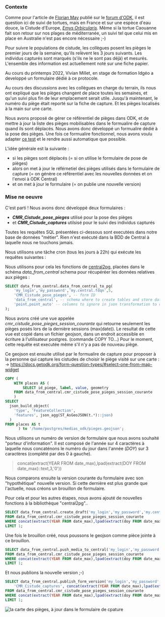 ### Contexte

Comme pour l'article de [Florian May](https://forum.getodk.org/u/florian_may/summary) publié sur le [forum d'ODK](https://forum.getodk.org/t/turtle-monitoring-in-western-australia/37565), il est question ici de suivi de tortues, 
mais en France et sur une espèce d'eau douce, la Cistude d'Europe, [_Emys Orbicularis_](https://inpn.mnhn.fr/espece/cd_nom/77381/tab/fiche).
Même si la tortue Caouanne fait son retour sur nos plages de méditerranée, un suivi tel que celui mis en place en Australie n'est pas encore nécessaire ;-)

Pour suivre le populations de cistude, les collègues posent les pièges le premier jours de la semaine, qu'ils relèvent les 3 jours suivants.
Les individus capturés sont marqués (s'ils ne le sont pas déjà) et mesurés. L'ensemble des information est actuellement noté sur une fiche papier.

Au cours du printemps 2022, Vivian Millet, en stage de formation Idgéo a developpé un formulaire dédié à ce protocole.

Au cours des discussions avec les collègues en charge du terrain, ils nous ont expliqué que les pièges changent de place toutes les semaines, et qu'un suivi plus fin de leur emplacement serait utile.
Jusqu'à maintenant, le numéro du piège était reporté sur la fiche de capture. Et les pièges localisés à la main sur une carte.

Nous avons proposé de gérer ce référentiel de pièges dans ODK, et de mettre à jour la liste des pièges mobilisables dans le formualire de capture quand ils sont déplacés.
Nous avons donc développé un formualire dédié à la pose des pièges.
Une fois ce formualire fonctionnel, nous avons voulu adapter [ce test](https://forum.getodk.org/t/updating-external-media-files-for-select-questions-from-another-form-using-centrals-api/37295/4) et le rendre aussi automatique que possible.

L'idée générale est la suivante :

* si les pièges sont déplacés (= si on utilise le formulaire de pose de pièges)
* alors on met à jour le référnetiel des pièges utilisés dans le formulaire de capture (= on génère ce référentiel avec les nouvelles données et on l'envoi à ODK Central)
* et on met à jour le formulaire (= on publie une nouvelle version)

### Mise ne oeuvre

C'est parti !
Nous avons donc développé deux formulaires :

* _**CMR_Cistude_pose_pieges**_ utilisé pour la pose des pièges 
* et _**CMR_Cistude_captures**_ utilsisé pour le suivi des individus capturés

Toutes les requêtes SQL présentées ci-dessous sont executées dans notre base de données "métier". Rien n'est exécuté dans la BDD de Central à laquelle nous ne touchons jamais.

Nous utilisons une tâche cron (tous les jours à 22h) qui exécute les requêtes suivantes :

Nous utilisons pour cela les fonctions de [central2pg](https://github.com/mathieubossaert/central2pg/tree/master), placées dans le schéma _data_from_central_ schema pour récupéréer les données relatives aux pièges :

```sql
SELECT data_from_central.data_from_central_to_pg(
    'my_login','my_password','my.central.fdqn',5,
    'CMR_Cistude_pose_pieges', -- form ID
    'data_from_central', -- schema where to create tables and store data
    'point,point_auto' -- columns to ignore in json transformation to database attributes (geojson fields of GeoWidgets)
);
```

Nous avons créé une vue appelée _cmr_cistude_pose_pieges_session_courante_ qui retourne seulement les pièges posés lors de la dernière sessions (max(date)).
Le resultat de cette vue est copié dans un fichier geojson, dans un endroit accessible en écriture à l'utilisateur postgres. (commande COPY TO...)
Pour le moment, cette requête est executée même s'il n'y a pas de nouveau piège.

Ce geojson est ensuite utilisé par le formualire de capture pour proposer à la personne qui capture les cistudes de choisir le piège visité sur une carte :
-> https://docs.getodk.org/form-question-types/#select-one-from-map-widget

```sql
COPY (
    WITH places AS (
        SELECT id_piege, label, value, geometry
    FROM data_from_central.cmr_cistude_pose_pieges_session_courante
    )
SELECT
  json_build_object(
    'type', 'FeatureCollection',
    'features', json_agg(ST_AsGeoJSON(t.*)::json)
  )
FROM places AS t
      ) to '/home/postgres/medias_odk/pieges.geojson';
```
Nous utilisons un numéro de version de formulaire que nous avons souhaité "porteur d'information".
Il est composé de l'année sur 4 caractères à laquelle nous concaténons le numéro du jour dans l'année (_DOY_) sur 3 caractères (complété par des 0 à gauche).

> concat(extract(YEAR FROM date_max),lpad(extract(DOY FROM date_max)::text,3,'0'))

Nous comparons ensuite la version courante du formulaire avec son "hypothétique" nouvelle version.
Si cette dernière est plus grande que l'actuelle, nous créons un brouillon de formulaire.

Pour cela et pour les autres étapes, nous avons ajouté de nouvelles fonctions à la bibliothèque "central2pg"..

```sql
SELECT data_from_central.create_draft('my_login','my_password','my.central.fdqn',5,'CMR_Cistude_captures')
FROM data_from_central.cmr_cistude_pose_pieges_session_courante
WHERE concat(extract(YEAR FROM date_max),lpad(extract(doy FROM date_max)::text,3,'0')) > data_from_central.get_form_version('my_login','my_password','my.central.fdqn',5,'CMR_Cistude_captures')
LIMIT 1;
```

Une fois le brouillon créé, nous poussons le geojson comme pièce jointe à ce brouillon.


```sql
SELECT data_from_central.push_media_to_central('my_login','my_password','my.central.fdqn',5,'CMR_Cistude_captures', '/home/postgres/medias_odk', 'pieges.geojson')
FROM data_from_central.cmr_cistude_pose_pieges_session_courante
WHERE concat(extract(YEAR FROM date_max),lpad(extract(doy FROM date_max)::text,3,'0'))::integer > data_from_central.get_form_version('my_login','my_password','my.central.fdqn',5,'CMR_Cistude_captures')::integer
LIMIT 1;
```
Et nous publions la nouvelle version ;-)

```sql
SELECT data_from_central.publish_form_version('my_login','my_password','my.central.fdqn',5,
    'CMR_Cistude_captures', concat(extract(YEAR FROM date_max),lpad(extract(doy FROM date_max)::text,3,'0'))::integer                            )
FROM data_from_central.cmr_cistude_pose_pieges_session_courante
WHERE concat(extract(YEAR FROM date_max),lpad(extract(doy FROM date_max)::text,3,'0')) > data_from_central.get_form_version('my_login','my_password','my.central.fdqn',5,'CMR_Cistude_captures')
LIMIT 1;
```

![la carte des pièges, à jour dans le formulaire de cpature](http://si.cen-occitanie.org/wp-content/uploads/2022/05/ODK_select_from_map.jpeg)